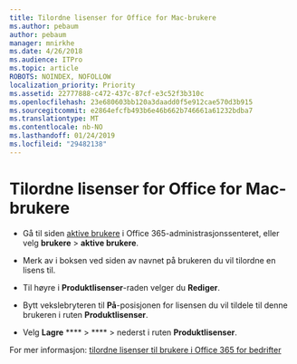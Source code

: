 ```yaml
---
title: Tilordne lisenser for Office for Mac-brukere
ms.author: pebaum
author: pebaum
manager: mnirkhe
ms.date: 4/26/2018
ms.audience: ITPro
ms.topic: article
ROBOTS: NOINDEX, NOFOLLOW
localization_priority: Priority
ms.assetid: 22777888-c472-437c-87cf-e3c52f3b310c
ms.openlocfilehash: 23e680603bb120a3daadd0f5e912cae570d3b915
ms.sourcegitcommit: e2864efcfb493b6e46b662b746661a61232bdba7
ms.translationtype: MT
ms.contentlocale: nb-NO
ms.lasthandoff: 01/24/2019
ms.locfileid: "29482138"
---
```

# <a name="how-to-assign-office-licenses-to-mac-users"></a>Tilordne lisenser for Office for Mac-brukere

- Gå til siden [aktive brukere](https://go.microsoft.com/fwlink/p/?linkid=834822) i Office 365-administrasjonssenteret, eller velg **brukere** \> **aktive brukere**.
    
- Merk av i boksen ved siden av navnet på brukeren du vil tilordne en lisens til.
    
- Til høyre i **Produktlisenser**-raden velger du **Rediger**.
    
- Bytt vekslebryteren til **På**-posisjonen for lisensen du vil tildele til denne brukeren i ruten **Produktlisenser**. 
    
- Velg **Lagre** **** \> **** \> nederst i ruten **Produktlisenser**.
    
For mer informasjon: [tilordne lisenser til brukere i Office 365 for bedrifter](.md)
  


